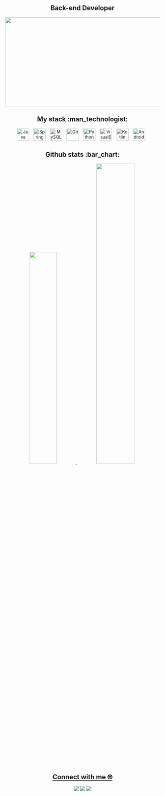 <h2 align="center">Back-end Developer</h2>

<p align="center">
 
</p align="center">
<img src="https://camo.githubusercontent.com/7fc92dc7baf484dee67c0012572291b5eee2c81f59b1e96b7ccc3c9e62561a1b/68747470733a2f2f6d656469612e74656e6f722e636f6d2f522d76737064766466304d41414141432f6a756a757473752d6b616973656e302d7361746f72752d676f6a6f2e676966" width="999" height="289" />
 
<h2 align="center">My stack :man_technologist:</h2>

<div align="center">
  <div>
<img alt="Java" width="40px" style="padding-right:10px;" src="https://cdn.jsdelivr.net/gh/devicons/devicon/icons/java/java-original.svg"/>
<img alt="Spring" width="40px" style="padding-right:10px;" src="https://cdn.jsdelivr.net/gh/devicons/devicon/icons/spring/spring-original.svg"/>
<img alt="MySQL" width="40px" style="padding-right:10px;"src="https://cdn.jsdelivr.net/gh/devicons/devicon/icons/mysql/mysql-original.svg"/>
<img alt="Git" width="40px" style="padding-right:10px;" src="https://cdn.jsdelivr.net/gh/devicons/devicon/icons/git/git-original.svg"/>
<img alt="Python" width="40px" style="padding-right:10px;" src="https://cdn.jsdelivr.net/gh/devicons/devicon/icons/python/python-original.svg"/>   
<img alt="VisualStudio" width="40px" style="padding-right:10px;" src="https://cdn.jsdelivr.net/gh/devicons/devicon/icons/visualstudio/visualstudio-plain.svg"/>
<img alt="Kotlin" width="40px" style="padding-right:10px;" src="https://cdn.jsdelivr.net/gh/devicons/devicon/icons/kotlin/kotlin-original.svg"/>
<img alt="AndroidStudio" width="40px" style="padding-right:10px;" src="https://cdn.jsdelivr.net/gh/devicons/devicon/icons/androidstudio/androidstudio-original.svg"/>
<br />
  </div>

<h2 align="center">Github stats :bar_chart:</h2>

<div align="center">
  <a href="https://github.com/renatodwork">
  <img width="42%" src="https://github-readme-stats.vercel.app/api?username=renatodwork&title_color=5d85f7&bg_color=1e2035&icon_color=c6dffe&text_color=8ba9ef&theme=tokyonight&show_icons=true&include_all_commits=true&count_private=true&hide_border=true"/>
  <img width="50%" src="https://github-readme-stats.vercel.app/api/top-langs/?username=renatodwork&layout=compact&title_color=5d85f7&bg_color=1e2035&icon_color=c6dffe&text_color=8ba9ef&theme=tokyonight&langs_count=7&hide_border=true"/>

<h2 align="center">Connect with me 🌐 </h2>

<div> 

  <a href="https://www.linkedin.com/in/renatodwork/" target="_blank"><img src="https://img.shields.io/badge/LinkedIn-0077B5?style=for-the-badge&logo=linkedin&logoColor=white" target="_blank"></a> 
  <a href ="mailto:renatodwork@gmail.com"><img src="https://img.shields.io/badge/Gmail-D14836?style=for-the-badge&logo=gmail&logoColor=white" target="_blank"></a> 
  <a href ="https://github.com/renatodwork"><img src="https://img.shields.io/badge/GitHub-100000?style=for-the-badge&logo=github&logoColor=white" target="_blank"></a>

</div>





